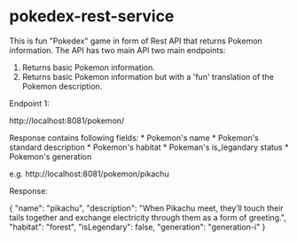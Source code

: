 # pokedex-rest-service

This is fun "Pokedex" game in form of Rest API that returns Pokemon information.
The API has two main API two main endpoints:
1. Returns basic Pokemon information.
2. Returns basic Pokemon information but with a 'fun' translation of the Pokemon description.

Endpoint 1:

http://localhost:8081/pokemon/<pokemon name>

Response contains following fields:
    * Pokemon's name
    * Pokemon's standard description
    * Pokemon's habitat
    * Pokeman's is_legandary status
    * Pokemon's generation

e.g. http://localhost:8081/pokemon/pikachu

Response:

{
"name": "pikachu",
"description": "When Pikachu meet, they’ll touch their tails together and exchange electricity through them as a form of greeting.",
"habitat": "forest",
"isLegendary": false,
"generation": "generation-i"
}








